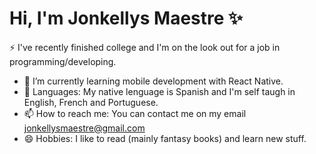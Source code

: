 # Hi, I'm Jonkellys Maestre ✨

⚡ I've recently finished college and I'm on the look out for a job in programming/developing.

- 🌱 I’m currently learning mobile development with React Native.
- 💬 Languages: My native lenguage is Spanish and I'm self taugh in English, French and Portuguese.
- 📫 How to reach me: You can contact me on my email jonkellysmaestre@gmail.com
- 😄 Hobbies: I like to read (mainly fantasy books) and learn new stuff.
